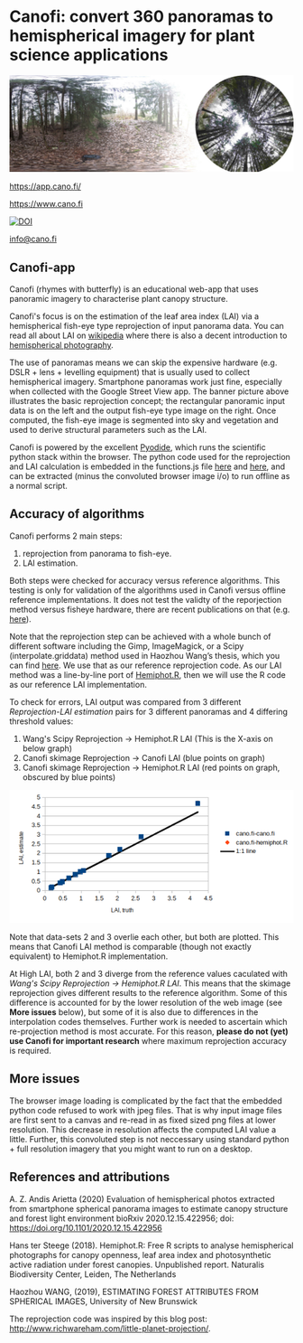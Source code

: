 # Canofi: convert 360 panoramas to hemispherical imagery for plant science applications

![Alt text](attributes/corrected_banner.jpg?raw=true "Canofi")

https://app.cano.fi/

https://www.cano.fi

[![DOI](https://zenodo.org/badge/DOI/10.5281/zenodo.5171971.svg)](https://doi.org/10.5281/zenodo.5171971)

info@cano.fi

## Canofi-app
Canofi (rhymes with butterfly)  is an educational web-app that uses panoramic imagery to characterise plant canopy structure. 

Canofi's focus is on the estimation of the leaf area index (LAI) via a hemispherical fish-eye type reprojection of input panorama data. You can read all about LAI on [wikipedia](https://en.wikipedia.org/wiki/Leaf_area_index) where there is also a decent introduction to [hemispherical photography](https://en.wikipedia.org/wiki/Hemispherical_photography). 

The use of panoramas means we can skip the expensive hardware (e.g. DSLR + lens + levelling equipment) that is usually used to collect hemispherical imagery. Smartphone panoramas work just fine, especially when collected with the Google Street View app. The banner picture above illustrates the basic reprojection concept; the rectangular panoramic input data is on the left and the output fish-eye type image on the right. Once computed, the fish-eye image is segmented into sky and vegetation and used to derive structural parameters such as the LAI. 

Canofi is powered by the excellent [Pyodide](https://pyodide.org/en/stable/), which runs the scientific python stack within the browser. The python code used for the reprojection and LAI calculation is embedded in the functions.js file [here](functions.js#L51) and [here](functions.js#L176), and can be extracted (minus the convoluted browser image i/o) to run offline as a normal script.


## Accuracy of algorithms
Canofi performs 2 main steps: 
1. reprojection from panorama to fish-eye. 
2. LAI estimation.

Both steps were checked for accuracy versus reference algorithms. This testing is only for validation of the algorithms used in Canofi versus
offline reference implementations. It does not test the validty of the reporjection method
versus fisheye hardware, there are recent publications on that (e.g. [here](https://www.biorxiv.org/content/10.1101/2020.12.15.422956v2.full)).

Note that the reprojection step can be achieved with a whole bunch of different software including the Gimp, 
ImageMagick, or a Scipy (interpolate.griddata) method used in Haozhou Wang’s thesis, which you can find [here](https://github.com/HowcanoeWang/Spherical2TreeAttributes). We use that as our reference reprojection code. As our LAI method was a line-by-line port of [Hemiphot.R](https://github.com/naturalis/Hemiphot), then we will use the R code as our reference LAI implementation.

To check for errors, LAI output was compared from 3 different _Reprojection-LAI estimation_ pairs for 3 different panoramas and 4 differing threshold values:
1. Wang's Scipy Reprojection -> Hemiphot.R LAI   (This is the X-axis on below graph)
2. Canofi skimage Reprojection -> Canofi LAI      (blue points on graph)
3. Canofi skimage Reprojection -> Hemiphot.R LAI  (red points on graph, obscured by blue points) 

![Alt text](attributes/output_fig.png?raw=true "Canofi")

Note that data-sets 2 and 3 overlie each other, but both are plotted. This means that Canofi LAI method is comparable (though not exactly equivalent) to Hemiphot.R implementation. 

At High LAI, both 2 and 3 diverge from the reference values caculated with _Wang's Scipy Reprojection -> Hemiphot.R LAI_. This means that the skimage reprojection gives different results to the reference algorithm. Some of this difference is accounted for by the lower resolution of the web image (see **More issues** below), but some of it is also due to differences in the interpolation codes themselves. Further work is needed to ascertain which re-projection method is most accurate. For this reason, **please do not (yet) use Canofi for important research** where maximum reprojection accuracy is required. 

## More issues  
The browser image loading is complicated by the fact that the embedded python code refused to work with jpeg files. That is why input image files are first sent to a canvas and re-read in as fixed sized png files at lower resolution. This decrease in resolution affects the computed LAI value a little. Further, this convoluted step is not neccessary using standard python + full resolution imagery that you might want to run on a desktop. 

## References and attributions
A. Z. Andis Arietta (2020) Evaluation of hemispherical photos extracted from smartphone spherical panorama images to estimate canopy structure and forest light environment bioRxiv 2020.12.15.422956; doi: https://doi.org/10.1101/2020.12.15.422956

Hans ter Steege (2018). Hemiphot.R: Free R scripts to analyse hemispherical photographs for canopy openness, leaf area index and photosynthetic active radiation under forest canopies. Unpublished report. Naturalis Biodiversity Center, Leiden, The Netherlands 

Haozhou WANG, (2019), ESTIMATING FOREST ATTRIBUTES FROM SPHERICAL IMAGES, University of New Brunswick

The reprojection code was inspired by this blog post:
http://www.richwareham.com/little-planet-projection/.


